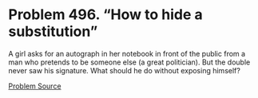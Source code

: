 # Problem 496. “How to hide a substitution”

A girl asks for an autograph in her notebook in front of the public from a man who pretends to be someone else (a great politician). But the double never saw his signature. What should he do without exposing himself?

[Problem Source](https://www.trizland.ru/tasks/1392/)